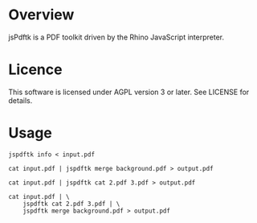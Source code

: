 # Overview

jsPdftk is a PDF toolkit driven by the Rhino JavaScript interpreter.


# Licence

This software is licensed under AGPL version 3 or later.  See LICENSE
for details.


# Usage

    jspdftk info < input.pdf

    cat input.pdf | jspdftk merge background.pdf > output.pdf

    cat input.pdf | jspdftk cat 2.pdf 3.pdf > output.pdf

    cat input.pdf | \
        jspdftk cat 2.pdf 3.pdf | \
        jspdftk merge background.pdf > output.pdf

